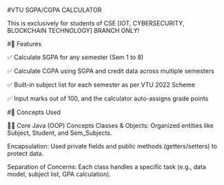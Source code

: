 #VTU SGPA/CGPA CALCULATOR

This is exclusively for students of CSE [IOT, CYBERSECURITY, BLOCKCHAIN TECHNOLOGY] BRANCH ONLY!

#🎯 Features

✅ Calculate SGPA for any semester (Sem 1 to 8)

✅ Calculate CGPA using SGPA and credit data across multiple semesters

✅ Built-in subject list for each semester as per VTU 2022 Scheme

✅ Input marks out of 100, and the calculator auto-assigns grade points


#🧠 Concepts Used

👨‍💻 Core Java (OOP) Concepts
Classes & Objects: Organized entities like Subject, Student, and Sem_Subjects.

Encapsulation: Used private fields and public methods (getters/setters) to protect data.

Separation of Concerns: Each class handles a specific task (e.g., data model, subject list, GPA calculation).

